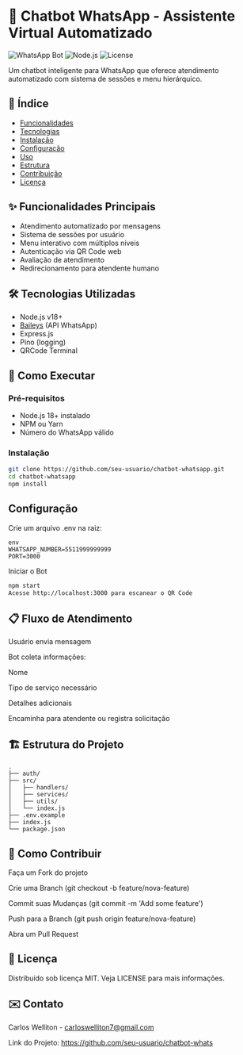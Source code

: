 # 🤖 Chatbot WhatsApp - Assistente Virtual Automatizado

![WhatsApp Bot](https://img.shields.io/badge/WhatsApp-Bot-green)
![Node.js](https://img.shields.io/badge/Node.js-18+-success)
![License](https://img.shields.io/badge/License-MIT-blue)

Um chatbot inteligente para WhatsApp que oferece atendimento automatizado com sistema de sessões e menu hierárquico.

## 📌 Índice
- [Funcionalidades](#-funcionalidades-principais)
- [Tecnologias](#-tecnologias-utilizadas)
- [Instalação](#-como-executar)
- [Configuração](#-configuração)
- [Uso](#-fluxo-de-atendimento)
- [Estrutura](#-estrutura-do-projeto)
- [Contribuição](#-como-contribuir)
- [Licença](#-licença)

## ✨ Funcionalidades Principais
- Atendimento automatizado por mensagens
- Sistema de sessões por usuário
- Menu interativo com múltiplos níveis
- Autenticação via QR Code web
- Avaliação de atendimento
- Redirecionamento para atendente humano

## 🛠️ Tecnologias Utilizadas
- Node.js v18+
- [Baileys](https://github.com/whiskeysockets/Baileys) (API WhatsApp)
- Express.js
- Pino (logging)
- QRCode Terminal

## 🚀 Como Executar

### Pré-requisitos
- Node.js 18+ instalado
- NPM ou Yarn
- Número do WhatsApp válido

### Instalação
```bash
git clone https://github.com/seu-usuario/chatbot-whatsapp.git
cd chatbot-whatsapp
npm install
```
## Configuração
Crie um arquivo .env na raiz:

```bach
env
WHATSAPP_NUMBER=5511999999999
PORT=3000
```
Iniciar o Bot

```bash 
npm start
Acesse http://localhost:3000 para escanear o QR Code
```
## 📋 Fluxo de Atendimento
Usuário envia mensagem

Bot coleta informações:

Nome

Tipo de serviço necessário

Detalhes adicionais

Encaminha para atendente ou registra solicitação

## 🏗️ Estrutura do Projeto
```text
.
├── auth/
├── src/
│   ├── handlers/
│   ├── services/
│   ├── utils/
│   └── index.js
├── .env.example
├── index.js
└── package.json
```
## 🤝 Como Contribuir
Faça um Fork do projeto

Crie uma Branch (git checkout -b feature/nova-feature)

Commit suas Mudanças (git commit -m 'Add some feature')

Push para a Branch (git push origin feature/nova-feature)

Abra um Pull Request

## 📄 Licença
Distribuído sob licença MIT. Veja LICENSE para mais informações.

## ✉️ Contato
Carlos Welliton - carloswelliton7@gmail.com

Link do Projeto: https://github.com/seu-usuario/chatbot-whats
